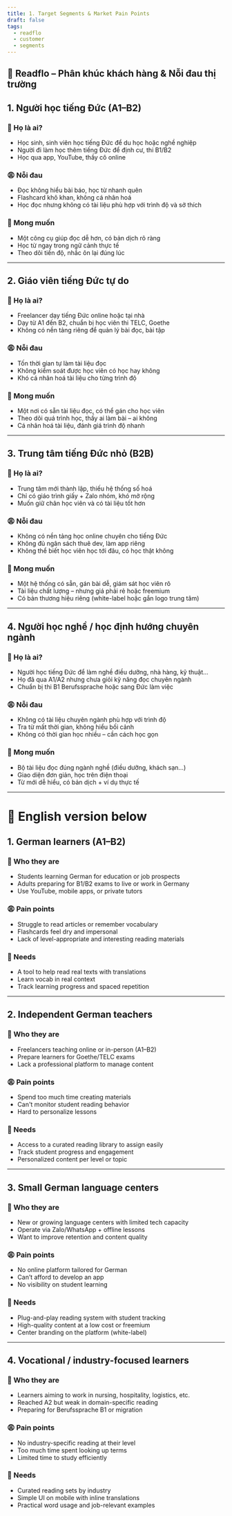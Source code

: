 ```yaml
---
title: 1. Target Segments & Market Pain Points
draft: false
tags:
  - readflo
  - customer
  - segments
---
```


## 🎯 Readflo – Phân khúc khách hàng & Nỗi đau thị trường

## 1. Người học tiếng Đức (A1–B2)

### 👤 Họ là ai?
- Học sinh, sinh viên học tiếng Đức để du học hoặc nghề nghiệp
- Người đi làm học thêm tiếng Đức để định cư, thi B1/B2
- Học qua app, YouTube, thầy cô online

### 😩 Nỗi đau
- Đọc không hiểu bài báo, học từ nhanh quên
- Flashcard khô khan, không cá nhân hoá
- Học đọc nhưng không có tài liệu phù hợp với trình độ và sở thích

### 🎯 Mong muốn
- Một công cụ giúp đọc dễ hơn, có bản dịch rõ ràng
- Học từ ngay trong ngữ cảnh thực tế
- Theo dõi tiến độ, nhắc ôn lại đúng lúc

---

## 2. Giáo viên tiếng Đức tự do

### 👤 Họ là ai?
- Freelancer dạy tiếng Đức online hoặc tại nhà
- Dạy từ A1 đến B2, chuẩn bị học viên thi TELC, Goethe
- Không có nền tảng riêng để quản lý bài đọc, bài tập

### 😩 Nỗi đau
- Tốn thời gian tự làm tài liệu đọc
- Không kiểm soát được học viên có học hay không
- Khó cá nhân hoá tài liệu cho từng trình độ

### 🎯 Mong muốn
- Một nơi có sẵn tài liệu đọc, có thể gán cho học viên
- Theo dõi quá trình học, thấy ai làm bài – ai không
- Cá nhân hoá tài liệu, đánh giá trình độ nhanh

---

## 3. Trung tâm tiếng Đức nhỏ (B2B)

### 👤 Họ là ai?
- Trung tâm mới thành lập, thiếu hệ thống số hoá
- Chỉ có giáo trình giấy + Zalo nhóm, khó mở rộng
- Muốn giữ chân học viên và có tài liệu tốt hơn

### 😩 Nỗi đau
- Không có nền tảng học online chuyên cho tiếng Đức
- Không đủ ngân sách thuê dev, làm app riêng
- Không thể biết học viên học tới đâu, có học thật không

### 🎯 Mong muốn
- Một hệ thống có sẵn, gán bài dễ, giám sát học viên rõ
- Tài liệu chất lượng – nhưng giá phải rẻ hoặc freemium
- Có bản thương hiệu riêng (white-label hoặc gắn logo trung tâm)

---

## 4. Người học nghề / học định hướng chuyên ngành

### 👤 Họ là ai?
- Người học tiếng Đức để làm nghề điều dưỡng, nhà hàng, kỹ thuật…
- Họ đã qua A1/A2 nhưng chưa giỏi kỹ năng đọc chuyên ngành
- Chuẩn bị thi B1 Berufssprache hoặc sang Đức làm việc

### 😩 Nỗi đau
- Không có tài liệu chuyên ngành phù hợp với trình độ
- Tra từ mất thời gian, không hiểu bối cảnh
- Không có thời gian học nhiều – cần cách học gọn

### 🎯 Mong muốn
- Bộ tài liệu đọc đúng ngành nghề (điều dưỡng, khách sạn…)
- Giao diện đơn giản, học trên điện thoại
- Từ mới dễ hiểu, có bản dịch + ví dụ thực tế

---

# 🔁 English version below

## 1. German learners (A1–B2)

### 👤 Who they are
- Students learning German for education or job prospects
- Adults preparing for B1/B2 exams to live or work in Germany
- Use YouTube, mobile apps, or private tutors

### 😩 Pain points
- Struggle to read articles or remember vocabulary
- Flashcards feel dry and impersonal
- Lack of level-appropriate and interesting reading materials

### 🎯 Needs
- A tool to help read real texts with translations
- Learn vocab in real context
- Track learning progress and spaced repetition

---

## 2. Independent German teachers

### 👤 Who they are
- Freelancers teaching online or in-person (A1–B2)
- Prepare learners for Goethe/TELC exams
- Lack a professional platform to manage content

### 😩 Pain points
- Spend too much time creating materials
- Can't monitor student reading behavior
- Hard to personalize lessons

### 🎯 Needs
- Access to a curated reading library to assign easily
- Track student progress and engagement
- Personalized content per level or topic

---

## 3. Small German language centers

### 👤 Who they are
- New or growing language centers with limited tech capacity
- Operate via Zalo/WhatsApp + offline lessons
- Want to improve retention and content quality

### 😩 Pain points
- No online platform tailored for German
- Can’t afford to develop an app
- No visibility on student learning

### 🎯 Needs
- Plug-and-play reading system with student tracking
- High-quality content at a low cost or freemium
- Center branding on the platform (white-label)

---

## 4. Vocational / industry-focused learners

### 👤 Who they are
- Learners aiming to work in nursing, hospitality, logistics, etc.
- Reached A2 but weak in domain-specific reading
- Preparing for Berufssprache B1 or migration

### 😩 Pain points
- No industry-specific reading at their level
- Too much time spent looking up terms
- Limited time to study efficiently

### 🎯 Needs
- Curated reading sets by industry
- Simple UI on mobile with inline translations
- Practical word usage and job-relevant examples
